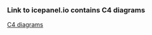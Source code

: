 ### Link to icepanel.io contains C4 diagrams

[C4 diagrams](https://s.icepanel.io/ijlQhyk30PjwGT/Qvcr)
